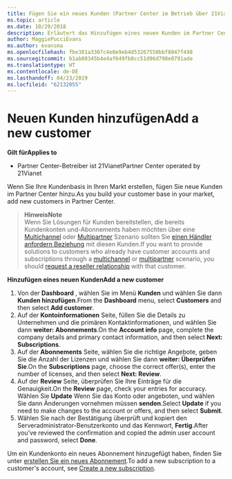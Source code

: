 ```yaml
---
title: Fügen Sie ein neues Kunden (Partner Center im Betrieb über 21Vianet hinzu)
ms.topic: article
ms.date: 10/29/2018
description: Erläutert das Hinzufügen eines neuen Kunden im Partner Center-Bereitstellung bei 21vianet.
author: MaggiePucciEvans
ms.author: evansma
ms.openlocfilehash: fbe381a3307c4e0e9eb4d53267550bbf8047f498
ms.sourcegitcommit: b1ab80345b4e4af649fb8cc51d96d798e0791ade
ms.translationtype: HT
ms.contentlocale: de-DE
ms.lasthandoff: 04/23/2019
ms.locfileid: "62132055"
---
```

# <a name="add-a-new-customer"></a><span data-ttu-id="449a1-103">Neuen Kunden hinzufügen</span><span class="sxs-lookup"><span data-stu-id="449a1-103">Add a new customer</span></span>

<span data-ttu-id="449a1-104">**Gilt für**</span><span class="sxs-lookup"><span data-stu-id="449a1-104">**Applies to**</span></span>

-   <span data-ttu-id="449a1-105">Partner Center-Betreiber ist 21Vianet</span><span class="sxs-lookup"><span data-stu-id="449a1-105">Partner Center operated by 21Vianet</span></span>

<span data-ttu-id="449a1-106">Wenn Sie Ihre Kundenbasis in Ihren Markt erstellen, fügen Sie neue Kunden im Partner Center hinzu.</span><span class="sxs-lookup"><span data-stu-id="449a1-106">As you build your customer base in your market, add new customers in Partner Center.</span></span>

><span data-ttu-id="449a1-107">**Hinweis**</span><span class="sxs-lookup"><span data-stu-id="449a1-107">**Note**</span></span><br> <span data-ttu-id="449a1-108">Wenn Sie Lösungen für Kunden bereitstellen, die bereits Kundenkonten und-Abonnements haben möchten über eine [Multichannel](multichannel.md) oder [Multipartner](multipartner.md) Szenario sollten Sie [einen Händler anfordern Beziehung](request-a-relationship-with-a-customer.md) mit diesen Kunden.</span><span class="sxs-lookup"><span data-stu-id="449a1-108">If you want to provide solutions to customers who already have customer accounts and subscriptions through a [multichannel](multichannel.md) or [multipartner](multipartner.md) scenario, you should [request a reseller relationship](request-a-relationship-with-a-customer.md) with that customer.</span></span>

<span data-ttu-id="449a1-109">**Hinzufügen eines neuen Kunden**</span><span class="sxs-lookup"><span data-stu-id="449a1-109">**Add a new customer**</span></span>

1.  <span data-ttu-id="449a1-110">Von der **Dashboard** , wählen Sie im Menü **Kunden** und wählen Sie dann **Kunden hinzufügen**.</span><span class="sxs-lookup"><span data-stu-id="449a1-110">From the **Dashboard** menu, select **Customers** and then select **Add customer**.</span></span>
2.  <span data-ttu-id="449a1-111">Auf der **Kontoinformationen** Seite, füllen Sie die Details zu Unternehmen und die primären Kontaktinformationen, und wählen Sie dann **weiter: Abonnements**.</span><span class="sxs-lookup"><span data-stu-id="449a1-111">On the **Account info** page, complete the company details and primary contact information, and then select **Next: Subscriptions**.</span></span>
3.  <span data-ttu-id="449a1-112">Auf der **Abonnements** Seite, wählen Sie die richtige Angebote, geben Sie die Anzahl der Lizenzen und wählen Sie dann **weiter: Überprüfen Sie**.</span><span class="sxs-lookup"><span data-stu-id="449a1-112">On the **Subscriptions** page, choose the correct offer(s), enter the number of licenses, and then select **Next: Review**.</span></span>
4.  <span data-ttu-id="449a1-113">Auf der **Review** Seite, überprüfen Sie Ihre Einträge für die Genauigkeit.</span><span class="sxs-lookup"><span data-stu-id="449a1-113">On the **Review** page, check your entries for accuracy.</span></span> <span data-ttu-id="449a1-114">Wählen Sie **Update** Wenn Sie das Konto oder angeboten, und wählen Sie dann Änderungen vornehmen müssen **senden**.</span><span class="sxs-lookup"><span data-stu-id="449a1-114">Select **Update** if you need to make changes to the account or offers, and then select **Submit**.</span></span>
5.  <span data-ttu-id="449a1-115">Wählen Sie nach der Bestätigung überprüft und kopiert den Serveradministrator-Benutzerkonto und das Kennwort, **Fertig**.</span><span class="sxs-lookup"><span data-stu-id="449a1-115">After you’ve reviewed the confirmation and copied the admin user account and password, select **Done**.</span></span>

<span data-ttu-id="449a1-116">Um ein Kundenkonto ein neues Abonnement hinzugefügt haben, finden Sie unter [erstellen Sie ein neues Abonnement](create-a-new-subscription.md).</span><span class="sxs-lookup"><span data-stu-id="449a1-116">To add a new subscription to a customer's account, see [Create a new subscription](create-a-new-subscription.md).</span></span>
